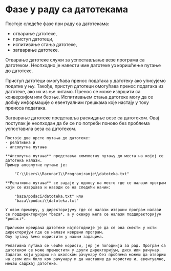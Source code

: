 # Фазе у раду са датотекама

Постоје следеће фазе при раду са датотекама:
- отварање датотеке,
- приступ датотеци,
- испитивање стања датотеке,
- затварање датотеке.

Отварање датотеке служи за успостављање везе програма са датотеком. Неопходно је навести име датотеке уз коришћење путање до датотеке. 

Приступ датотеци омогућава пренос података у датотеку ако уписујемо податке у њу. Такође, приступ датотеци омогућава пренос података из датотеке, ако их из ње читамо. Пренос се може извршити са конверзијом или без ње. 
Испитивањем стања датотеке могу да се добију информације о евентуалним грешкама које настају у току преноса података.

Затварање датотеке представља раскидање везе са датотеком. Овај поступак је неопходан да би се по потреби поново без проблема успоставила веза са датотеком.

```{infonote}
Постоје две врсте путања до датотеке:
- релативна и
- апсолутна путања

**Апсолутна путања** представља комплетну путању до места на којој се датотека налази.
Пример апсолутне путање је:

    "C:\\Users\\Rаcunar1\\Programiranje\\datoteka.txt"

**Релативна путања** се задаје у односу на место где се налази програм који се извршава и наводи се на следећи начин: 

    "baza/podaci/datoteka.txt" или 
    "baza\\podaci\\datoteka.txt"

У овом примеру, у директоријуму где се налази извршни програм налази се поддиректоријум *baza*, а у оквиру њега се налази поддиректоријум *podaci*. 

Приликом креирања датотеке најпогодније је да се она смести у исти директоријум где се налази извршни програм.
Ову путању ћемо користити у нашим задацима.

Релативна путања се чешће користи, јер је погоднија за рад. Програм са датотеком се може преместити у други директоријум, диск или рачунар. Задатак који урадиш на школском рачунару без проблема можеш да отвориш на свом или било ком рачунару и да наставиш да користиш и, евентуално, мењаш садржај датотеке.
```
